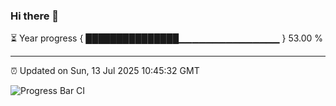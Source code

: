 ### Hi there 👋

⏳ Year progress { ███████████████▁▁▁▁▁▁▁▁▁▁▁▁▁▁▁ } 53.00 %

---

⏰ Updated on Sun, 13 Jul 2025 10:45:32 GMT

![Progress Bar CI](https://github.com/IshwaranRudhara/GIT-ACTION/workflows/Progress%20Bar%20CI/badge.svg)
